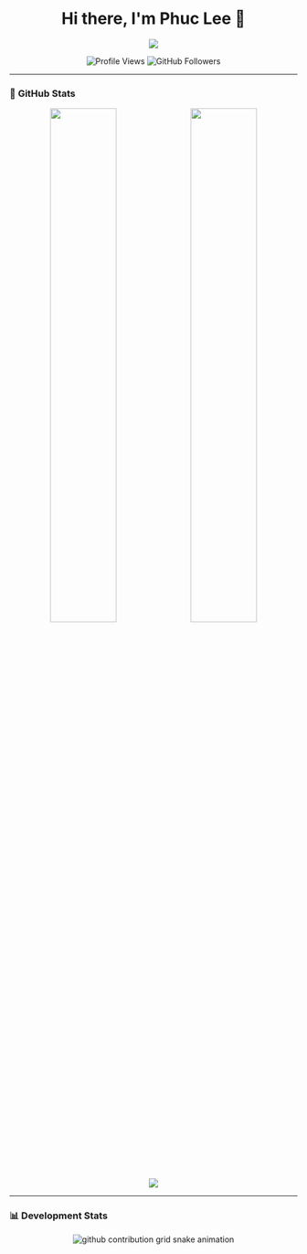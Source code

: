 <h1 align="center">Hi there, I'm Phuc Lee 👋</h1>

<p align="center">
  <img src="https://readme-typing-svg.herokuapp.com?font=Fira+Code&size=22&pause=1000&color=F70000&width=435&lines=Welcome+to+my+GitHub+Profile!;I+love+Coding+%26+Open+Source;Let's+build+something+cool+together!">
</p>

<p align="center">
  <img src="https://komarev.com/ghpvc/?username=phucleeuwu&label=Profile+Views&color=blue&style=flat-square" alt="Profile Views" />
  <img src="https://img.shields.io/github/followers/phucleeuwu?label=Followers&style=flat-square" alt="GitHub Followers" />
</p>

---

### 🚀 **GitHub Stats**
<p align="center">
  <img width="48%" src="https://github-readme-stats.vercel.app/api?username=phucleeuwu&show_icons=true&theme=tokyonight" />
  <img width="48%" src="https://github-readme-streak-stats.herokuapp.com/?user=phucleeuwu&theme=tokyonight" />
  <img src="https://github-profile-summary-cards.vercel.app/api/cards/profile-details?username=phucleeuwu&theme=tokyonight" />
</p>

---

### 📊 **Development Stats**
<p align="center">
  <picture>
    <source media="(prefers-color-scheme: dark)" srcset="https://raw.githubusercontent.com/phucleeuwu/phucleeuwu/output/github-contribution-grid-snake-dark.svg">
    <source media="(prefers-color-scheme: light)" srcset="https://raw.githubusercontent.com/phucleeuwu/phucleeuwu/output/github-contribution-grid-snake.svg">
    <img alt="github contribution grid snake animation" src="https://raw.githubusercontent.com/phucleeuwu/phucleeuwu/output/github-contribution-grid-snake.svg">
  </picture>
</p>
